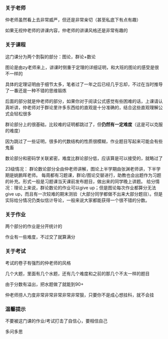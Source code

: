 ### 关于老师

仲老师虽然看上去非常威严，但还是非常亲切（甚至私底下有点有趣）

如果无视仲老师的讲课内容，仲老师的讲课风格还是非常有趣的

### 关于课程

这门课分为两个割裂的部分：图论，群论+数论

图论是由zy老师来上，讲课时侧重于定理的详细证明，和大班的图论的感受是很不一样的

具体的定理证明由于细节太多，笔者过了一年之后已经几乎忘却，不过在当时推导了一番还是一种不错的思维锻炼

后面的部分就是仲老师的部分，如果你对于阅读公式感觉有些困难的话，上课请认真听讲，仲老师对于群论里许多东西给的直观是十分准确的，结合这些直观理解公式会轻松很多

群论部分上的很基础，比较难的证明都跳过了，但**仍然有一定难度**（这是可以克服的难度）

因为跳过了一些证明，很多的代数结构的性质很模糊，作业题目写起来可能会有些鬼畜

数论部分和密码学关联紧密，难度比群论部分低，应该算是可以接受的，就略过了

23级情况：
群论数论部分全由仲老师讲解，图论上半学期由张渊老师讲，下半学期是姚鹏晖老师。
每周都有习题课，群论/图论交替进行，助教也会出题作为习题的补充。形式一般是习题课当天课前发布题目，做出来的同学晚上讲题。
给分情况：理论上来说，群论数论的作业可以give up；但是图论每次作业都算分无法give up，而且有一次较难的期末测验（大部分同学都做不出来大部分题目）。但是实际给分情况仍类似信计导论，一般来说大家都能获得一个很不错的分数。

### 关于作业

两个部分的作业是分开统计的

作业有一些难度，不过交了就算满分

### 关于考试

考试的卷子有强烈的仲老师的风格

几个大题，里面有几个水题，还有几个难度和之前的那几个不太一样的题目

由于分数有溢出，把水题做了就能到90+

仲老师捞人力度非常非常非常非常非常狠，只要你不是成心想挂科，就不会挂

### 温馨提示

不要被这门课的作业/考试打击了自信心，要相信自己

多问多思
